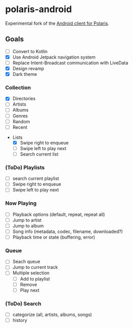# polaris-android
Experimental fork of the [Android client for Polaris](https://github.com/agersant/polaris-android).

## Goals
- [ ] Convert to Kotlin
- [x] Use Android Jetpack navigation system
- [ ] Replace Intent-Broadcast communication with LiveData
- [x] Design revamp
- [x] Dark theme

### Collection
- [x] Directories
- [ ] Artists
- [ ] Albums
- [ ] Genres
- [ ] Random
- [ ] Recent
- Lists
  - [x] Swipe right to enqueue
  - [ ] Swipe left to play next
  - [ ] Search current list

### (ToDo) Playlists
- [ ] search current playlist
- [ ] Swipe right to enqueue
- [ ] Swipe left to play next

### Now Playing
- [ ] Playback options (default, repeat, repeat all)
- [ ] Jump to artist
- [ ] Jump to album
- [ ] Song info (metadata, codec, filename, downloaded?)
- [ ] Playback time or state (buffering, error)

### Queue
- [ ] Seach queue
- [ ] Jump to current track
- [ ] Multiple selection
    - [ ] Add to playlist
    - [ ] Remove
    - [ ] Play next

### (ToDo) Search
- [ ] categorize (all, artists, albums, songs)
- [ ] history
